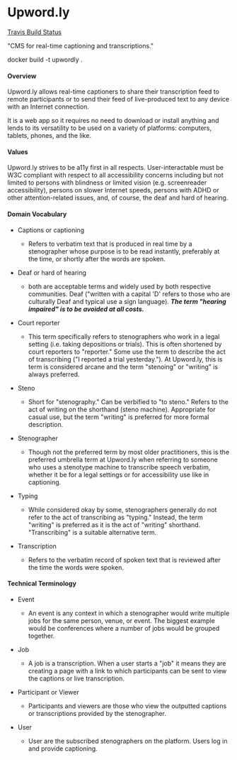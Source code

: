 # Upword.ly

[Travis Build Status](https://travis-ci.com/stanographer/u-backend.svg?branch=master)

"CMS for real-time captioning and transcriptions."

docker build -t upwordly .

#### Overview

Upword.ly allows real-time captioners to share their transcription feed to remote participants or to send their feed of live-produced text to any device with an Internet connection.

It is a web app so it requires no need to download or install anything and lends to its versatility to be used on a variety of platforms: computers, tablets, phones, and the like.

#### Values

Upword.ly strives to be a11y first in all respects. User-interactable must be W3C compliant with respect to all accessibility concerns including but not limited to persons with blindness or limited vision (e.g. screenreader accessibility), persons on slower Internet speeds, persons with ADHD or other attention-related issues, and, of course, the deaf and hard of hearing.

#### Domain Vocabulary

- Captions or captioning
    - Refers to verbatim text that is produced in real time by a stenographer whose purpose is to be read instantly, preferably at the time, or shortly after the words are spoken.

- Deaf or hard of hearing
    - both are acceptable terms and widely used by both respective communities. Deaf ("written with a capital 'D' refers to those who are culturally Deaf and typical use a sign language). *__The term "hearing impaired" is to be avoided at all costs.__*
    
- Court reporter
    - This term specifically refers to stenographers who work in a legal setting (i.e. taking depositions or trials). This is often shortened by court reporters to "reporter." Some use the term to describe the act of transcribing ("I reported a trial yesterday."). At Upword.ly, this is term is considered arcane and the term "stenoing" or "writing" is always preferred.
    
- Steno
    - Short for "stenography." Can be verbified to "to steno." Refers to the act of writing on the shorthand (steno machine). Appropriate for casual use, but the term "writing" is preferred for more formal description.
    
- Stenographer
    - Though not the preferred term by most older practitioners, this is the preferred umbrella term at Upword.ly when referring to someone who uses a stenotype machine to transcribe speech verbatim, whether it be for a legal settings or for accessibility use like in captioning.
    
- Typing
    - While considered okay by some, stenographers generally do not refer to the act of transcribing as "typing." Instead, the term "writing" is preferred as it is the act of "writing" shorthand. "Transcribing" is a suitable alternative term.
    
- Transcription
    - Refers to the verbatim record of spoken text that is reviewed after the time the words were spoken.
        
#### Technical Terminology

- Event
    - An event is any context in which a stenographer would write multiple jobs for the same person, venue, or event. The biggest example would be conferences where a number of jobs would be grouped together.
    
- Job
    - A job is a transcription. When a user starts a "job" it means they are creating a page with a link to which participants can be sent to view the captions or live transcription.
    
- Participant or Viewer
    - Participants and viewers are those who view the outputted captions or transcriptions provided by the stenographer.
   
    
- User
    - User are the subscribed stenographers on the platform. Users log in and provide captioning.
    
 
